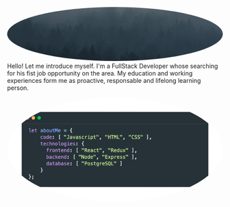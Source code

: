 <img src="https://github.com/TomasBohnGs/TomasBohnGs/blob/main/Tomas%20GIF.gif" atl="hello world" style="border-radius:50%"/>
<!-- <h1 align="center">Hi 👋, I'm Tomás Bohn Guixeras</h1> -->
Hello! Let me introduce myself. I'm a FullStack Developer whose searching for his fist job opportunity on the area. My education and working experiences form me as proactive, responsable and lifelong learning person.

<p align="center">
<img src="https://github.com/TomasBohnGs/TomasBohnGs/blob/main/AboutMe.png" width="700px" style="border-radius:50%" atl="About me"/>
</p>
<!--
**TomasBohnGs/TomasBohnGs** is a ✨ _special_ ✨ repository because its `README.md` (this file) appears on your GitHub profile.

Here are some ideas to get you started:

- 🔭 I’m currently working on ...
- 🌱 I’m currently learning ...
- 👯 I’m looking to collaborate on ...
- 🤔 I’m looking for help with ...
- 💬 Ask me about ...
- 📫 How to reach me: ...
- 😄 Pronouns: ...
- ⚡ Fun fact: ...
-->

